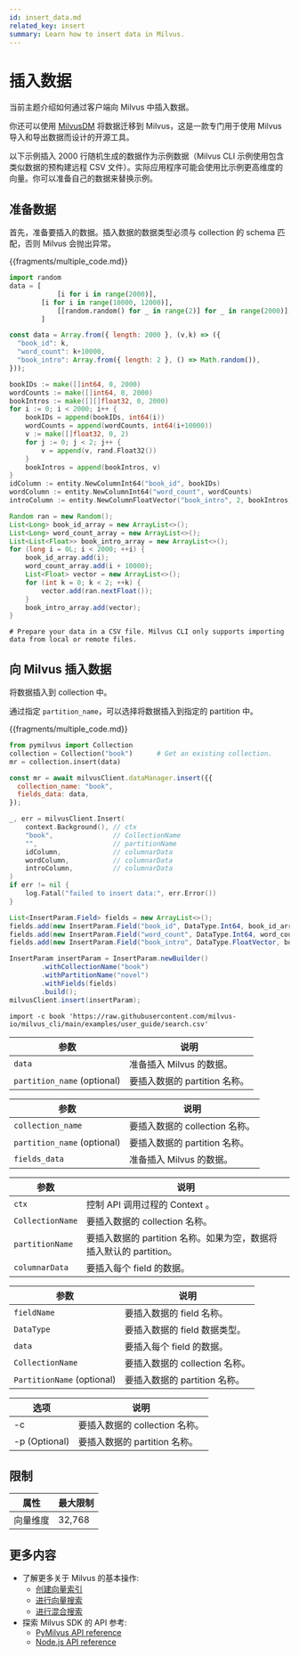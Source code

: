 ```yaml
---
id: insert_data.md
related_key: insert
summary: Learn how to insert data in Milvus.
---
```


# 插入数据



当前主题介绍如何通过客户端向 Milvus 中插入数据。

你还可以使用 [MilvusDM](migrate_overview.md) 将数据迁移到 Milvus，这是一款专门用于使用 Milvus 导入和导出数据而设计的开源工具。

以下示例插入 2000 行随机生成的数据作为示例数据（Milvus CLI 示例使用包含类似数据的预构建远程 CSV 文件）。实际应用程序可能会使用比示例更高维度的向量。你可以准备自己的数据来替换示例。

## 准备数据

首先，准备要插入的数据。插入数据的数据类型必须与 collection 的 schema 匹配，否则 Milvus 会抛出异常。

{{fragments/multiple_code.md}}

```python
import random
data = [
    		[i for i in range(2000)],
		[i for i in range(10000, 12000)],
    		[[random.random() for _ in range(2)] for _ in range(2000)],
		]
```

```javascript
const data = Array.from({ length: 2000 }, (v,k) => ({
  "book_id": k,
  "word_count": k+10000,
  "book_intro": Array.from({ length: 2 }, () => Math.random()),
}));
```

```go
bookIDs := make([]int64, 0, 2000)
wordCounts := make([]int64, 0, 2000)
bookIntros := make([][]float32, 0, 2000)
for i := 0; i < 2000; i++ {
	bookIDs = append(bookIDs, int64(i))
	wordCounts = append(wordCounts, int64(i+10000))
	v := make([]float32, 0, 2)
	for j := 0; j < 2; j++ {
		v = append(v, rand.Float32())
	}
	bookIntros = append(bookIntros, v)
}
idColumn := entity.NewColumnInt64("book_id", bookIDs)
wordColumn := entity.NewColumnInt64("word_count", wordCounts)
introColumn := entity.NewColumnFloatVector("book_intro", 2, bookIntros)
```

```java
Random ran = new Random();
List<Long> book_id_array = new ArrayList<>();
List<Long> word_count_array = new ArrayList<>();
List<List<Float>> book_intro_array = new ArrayList<>();
for (long i = 0L; i < 2000; ++i) {
	book_id_array.add(i);
	word_count_array.add(i + 10000);
	List<Float> vector = new ArrayList<>();
	for (int k = 0; k < 2; ++k) {
		vector.add(ran.nextFloat());
	}
	book_intro_array.add(vector);
}
```

```shell
# Prepare your data in a CSV file. Milvus CLI only supports importing data from local or remote files.
```


## 向 Milvus 插入数据

将数据插入到 collection 中。

通过指定 `partition_name`，可以选择将数据插入到指定的 partition 中。

{{fragments/multiple_code.md}}

```python
from pymilvus import Collection
collection = Collection("book")      # Get an existing collection.
mr = collection.insert(data)
```

```javascript
const mr = await milvusClient.dataManager.insert({{
  collection_name: "book",
  fields_data: data,
});
```

```go
_, err = milvusClient.Insert(
	context.Background(), // ctx
	"book",               // CollectionName
	"",                   // partitionName
	idColumn,             // columnarData
	wordColumn,           // columnarData
	introColumn,          // columnarData
)
if err != nil {
	log.Fatal("failed to insert data:", err.Error())
}
```

```java
List<InsertParam.Field> fields = new ArrayList<>();
fields.add(new InsertParam.Field("book_id", DataType.Int64, book_id_array));
fields.add(new InsertParam.Field("word_count", DataType.Int64, word_count_array));
fields.add(new InsertParam.Field("book_intro", DataType.FloatVector, book_intro_array));

InsertParam insertParam = InsertParam.newBuilder()
		.withCollectionName("book")
		.withPartitionName("novel")
		.withFields(fields)
		.build();
milvusClient.insert(insertParam);
```

```shell
import -c book 'https://raw.githubusercontent.com/milvus-io/milvus_cli/main/examples/user_guide/search.csv'
```

<table class="language-python">
	<thead>
	<tr>
		<th>参数</th>
		<th>说明</th>
	</tr>
	</thead>
	<tbody>
    <tr>
		<td><code>data</code></td>
		<td>准备插入 Milvus 的数据。</td>
	</tr>
	<tr>
		<td><code>partition_name</code> (optional)</td>
		<td>要插入数据的 partition 名称。</td>
	</tr>
	</tbody>
</table>


<table class="language-javascript">
	<thead>
	<tr>
		<th>参数</th>
		<th>说明</th>
	</tr>
	</thead>
	<tbody>
	<tr>
		<td><code>collection_name</code></td>
		<td>要插入数据的 collection 名称。</td>
	</tr>
  <tr>
		<td><code>partition_name</code> (optional)</td>
		<td>要插入数据的 partition 名称。</td>
	</tr>
  <tr>
		<td><code>fields_data</code></td>
		<td>准备插入 Milvus 的数据。</td>
	</tr>
	</tbody>
</table>

<table class="language-go">
	<thead>
    <tr>
        <th>参数</th>
        <th>说明</th>
    </tr>
	</thead>
	<tbody>
    <tr>
        <td><code>ctx</code></td>
        <td>控制 API 调用过程的 Context 。</td>
    </tr>
    <tr>
        <td><code>CollectionName</code></td>
        <td>要插入数据的 collection 名称。</td>
    </tr>
    <tr>
        <td><code>partitionName</code></td>
        <td>要插入数据的 partition 名称。如果为空，数据将插入默认的 partition。</td>
    </tr>
	<tr>
        <td><code>columnarData</code></td>
        <td>要插入每个 field 的数据。</td>
    </tr>
  </tbody>
</table>

<table class="language-java">
	<thead>
	<tr>
		<th>参数</th>
		<th>说明</th>
	</tr>
	</thead>
	<tbody>
	<tr>
		<td><code>fieldName</code></td>
		<td>要插入数据的 field 名称。</td>
	</tr>
	<tr>
		<td><code>DataType</code></td>
		<td>要插入数据的 field 数据类型。</td>
	</tr>
    <tr>
		<td><code>data</code></td>
		<td>要插入每个 field 的数据。</td>
	</tr>
		<tr>
		<td><code>CollectionName</code></td>
		<td>要插入数据的 collection 名称。</td>
	</tr>
	<tr>
		<td><code>PartitionName</code> (optional)</td>
		<td>要插入数据的 partition 名称。</td>
	</tr>
	</tbody>
</table>

<table class="language-shell">
    <thead>
        <tr>
            <th>选项</th>
            <th>说明</th>
        </tr>
    </thead>
    <tbody>
        <tr>
            <td>-c</td>
            <td>要插入数据的 collection 名称。</td>
        </tr>
        <tr>
            <td>-p (Optional)</td>
            <td>要插入数据的 partition 名称。</td>
        </tr>
    </tbody>
</table>


## 限制

|属性|最大限制|
|---|---|
|向量维度|32,768|

## 更多内容

- 了解更多关于 Milvus 的基本操作:
  - [创建向量索引](build_index.md)
  - [进行向量搜索](search.md)
  - [进行混合搜索](hybridsearch.md)
- 探索 Milvus SDK 的 API 参考:
  - [PyMilvus API reference](/api-reference/pymilvus/v{{var.milvus_python_sdk_version}}/tutorial.html)
  - [Node.js API reference](/api-reference/node/v{{var.milvus_node_sdk_version}}/tutorial.html)

